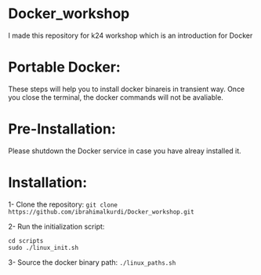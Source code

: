 # Docker_workshop
I made this repository for k24 workshop which is an introduction for Docker

# Portable Docker:
These steps will help you to install docker binareis in transient way. 
Once you close the terminal, the docker commands will not be avaliable.

# Pre-Installation:
Please shutdown the Docker service in case you have alreay installed it. 

# Installation:
1- Clone the repository:
```git clone https://github.com/ibrahimalkurdi/Docker_workshop.git```

2- Run the initialization script:
```
cd scripts
sudo ./linux_init.sh
```

3- Source the docker binary path:
```./linux_paths.sh```
